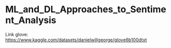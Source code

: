 # ML_and_DL_Approaches_to_Sentiment_Analysis
Link glove: https://www.kaggle.com/datasets/danielwillgeorge/glove6b100dtxt 
